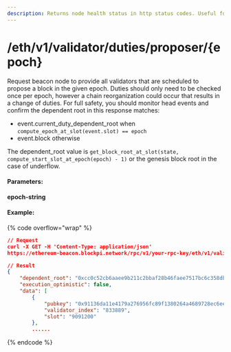 ```yaml
---
description: Returns node health status in http status codes. Useful for load balancers.
---
```


# /eth/v1/validator/duties/proposer/{epoch}

Request beacon node to provide all validators that are scheduled to propose a block in the given epoch. Duties should only need to be checked once per epoch, however a chain reorganization could occur that results in a change of duties. For full safety, you should monitor head events and confirm the dependent root in this response matches:

* event.current\_duty\_dependent\_root when `compute_epoch_at_slot(event.slot) == epoch`
* event.block otherwise

The dependent\_root value is `get_block_root_at_slot(state, compute_start_slot_at_epoch(epoch) - 1)` or the genesis block root in the case of underflow.

#### Parameters:

**epoch-string**

#### Example:

{% code overflow="wrap" %}
```json
// Request
curl -X GET -H 'Content-Type: application/json' 
https://ethereum-beacon.blockpi.network/rpc/v1/your-rpc-key/eth/v1/validator/duties/proposer/284100

// Result
{
    "dependent_root": "0xcc0c52cb6aaee9b211c2bbaf28b46faee7517bc6c358db63c07a017fb0e2f612",
    "execution_optimistic": false,
    "data": [
        {
            "pubkey": "0x91136da11e4179a276956fc89f1380264a4689728ec6ee509fb254d10d2d49a16353f042cf9d0f141d385118fe05f32f",
            "validator_index": "833889",
            "slot": "9091200"
        },
        ......
```
{% endcode %}
